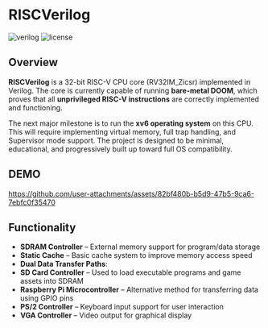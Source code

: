 # RISCVerilog

![verilog](https://img.shields.io/badge/Verilog-RISC--V-blue.svg)
![license](https://img.shields.io/github/license/tomicmilos57/RISCVerilog)

## Overview

**RISCVerilog** is a 32-bit RISC-V CPU core (RV32IM_Zicsr) implemented in Verilog.  The core is currently capable of running **bare-metal DOOM**, which proves that all **unprivileged RISC-V instructions** are correctly implemented and functioning.

The next major milestone is to run the **xv6 operating system** on this CPU. This will require implementing virtual memory, full trap handling, and Supervisor mode support. The project is designed to be minimal, educational, and progressively built up toward full OS compatibility.

## DEMO


https://github.com/user-attachments/assets/82bf480b-b5d9-47b5-9ca6-7ebfc0f35470


## Functionality

-  **SDRAM Controller** – External memory support for program/data storage  
-  **Static Cache** – Basic cache system to improve memory access speed  
-  **Dual Data Transfer Paths**:
  - **SD Card Controller** – Used to load executable programs and game assets into SDRAM
  - **Raspberry Pi Microcontroller** – Alternative method for transferring data using GPIO pins  
-  **PS/2 Controller** – Keyboard input support for user interaction  
-  **VGA Controller** – Video output for graphical display

